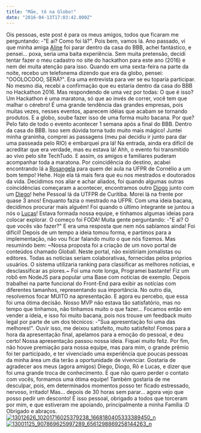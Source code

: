 ```yaml
---
title: "Mãe, tô na Globo!"
date: "2016-04-13T17:03:42.000Z"
---
```


Ois pessoas, este post é para os meus amigos, todos que ficaram me perguntando: -"E ai? Como foi lá?". Pois bem, vamos lá. Ano passado, vi que minha amiga [Aline](https://www.facebook.com/alinekborges?fref=ts) foi parar dentro da casa do BBB, achei fantástico, e pensei... poxa, seria uma baita experiência. Sem muita pretensão, decidi tentar fazer o meu cadastro no site do hackathon para este ano (2016) e nem dei muita atenção para isso. Quando em uma sexta-feira na parte da noite, recebo um telefonema dizendo que era da globo, pensei: "OOOLOCOOO, SERÁ?". Era uma entrevista para ver se eu toparia participar. No mesmo dia, recebi a confirmação que eu estaria dentro da casa do BBB no Hackathon 2016. Mas respondendo de uma vez por todas: O que é isso? Um Hackathon é uma maratona, só que ao invés de correr, você tem que malhar o cérebro! É uma grande tendência das grandes empresas, pois muitas vezes, nesses eventos, aparecem idéias que acabam se tornando produtos. E a globo, soube fazer isso de uma forma muito bacana. Por que? Pelo fato de todo o evento acontecer 1 semana após a final do BBB. Dentro da casa do BBB. Isso sem dúvida torna tudo muito mais mágico! Juntei minha graninha, comprei as passagens (meu pai decidiu ir junto para dar uma passeada pelo RIO) e embarquei pra lá! Na entrada, ainda era difícil de acreditar que era verdade, mas eu estava lá! Ahh, o evento foi transmitido ao vivo pelo site TechTudo. E assim, os amigos e familiares puderam acompanhar toda a maratona. Por coincidência do destino, acabei encontrando lá a [Rosangela](https://www.facebook.com/rosangelafatpereira?fref=ts) para quem dei aula na UFPR de Cornélio a um bom tempo! Hehe. Hoje ela tá mais fera que eu nos mestrados e doutorados da vida. Decidimos nos aliar e achar aliados, foi quando algumas outras coincidências começaram a acontecer, encontramos outro [Diogo](https://www.facebook.com/dggfreitas?fref=ts) junto com um [Diego](https://www.facebook.com/diego.lee.16?fref=ts)! hehe Pessoal lá da UTFPR de Curitiba. Morei lá na frente por quase 3 anos! Enquanto fazia o mestrado na UFPR. Com uma ideia bacana, decidimos procurar mais alguém! Foi quando o último integrante se juntou a nós o [Lucas](https://www.facebook.com/lucascavalcante81?fref=pb&hc_location=profile_browser)! Estava formada nossa equipe, e tínhamos algumas ideias para colocar explorar. O começo foi FODA! Muita gente perguntando: -"E ai? O que vocês vão fazer?" E era uma resposta que nem nós sabíamos ainda! Foi difícil! Depois de um tempo a ideia tomou forma, e partimos para a implementação, não vou ficar falando muito o que nós fizemos. Mas resumindo bem: ~Nossa proposta foi a criação de um novo portal de conteúdos chamado Globall. Neste portal, não existiriam jornalistas ou editores. Todas as notícias seriam colaborativas, fornecidas pelos próprios usuários. O sistema utilizaria ranking para classificar as melhores notícias, e desclassificar as piores.~ Foi uma note longa, Programei bastante! Fiz um robô em NodeJS para popular uma Base com notícias de exemplo. Depois trabalhei na parte funcional do Front-End para exibir as notícias com diferentes tamanhos, representando sua importância. No outro dia, resolvemos focar MUITO na apresentação. E agora eu percebo, que essa foi uma ótima decisão. Nosso MVP não estava tão satisfatório, mas no tempo que tinhamos, não tinhamos muito o que fazer... Focamos então em vender a ideia, e isso foi muito bacana, pois nos trouxe um feedback muito legal por parte de um dos técnicos: -"Sua apresentação foi uma das melhores!". Ouvir isso, me deixou satisfeito, muito satisfeito! Fomos para a hora da apresentação final, apelamos para a emoção do pessoal, e deu certo! Nossa apresentação passou nossa ideia. Fiquei muito feliz. Por fim, não houve premiação para nossa equipe, mas para mim, o grande prêmio foi ter participado, e ter vivenciado uma experiência que poucas pessoas da minha área um dia terão a oportunidade de vivenciar. Gostaria de agradecer aos meus (agora amigos) Diego, Diogo, Rô e Lucas, e dizer que foi uma grande troca de conhecimento. E que não quero perder o contato com vocês, formamos uma ótima equipe! Também gostaria de me desculpar, pois, em determinados momentos posso ter ficado estressado, nervoso, irritado! Mas... depois de 30 horas sem parar... agora vejo que posso pedir um desconto! É isso pessoal, obrigado a todos que torceram por mim, e que estiveram me apoiando, principalmente a minha Família :D Obrigado e abraços. [![13012626_10201716025379238_1668180405333389450_n](https://www.diogocezar.com/wp-content/uploads/2016/04/13012626_10201716025379238_1668180405333389450_n-1.jpg)](87584373-488d-4283-a27e-95fe8347b07f.jpg) [![13001125_907869625997289_6561298869258144263_n](https://www.diogocezar.com/wp-content/uploads/2016/04/13001125_907869625997289_6561298869258144263_n.jpg)](caf807ce-3500-4def-b338-b60c96697fb8.jpg)